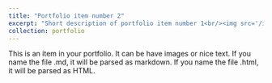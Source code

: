 ```yaml
---
title: "Portfolio item number 2"
excerpt: "Short description of portfolio item number 1<br/><img src='/images/Networks.jpg'>"
collection: portfolio
---
```


This is an item in your portfolio. It can be have images or nice text. If you name the file .md, it will be parsed as markdown. If you name the file .html, it will be parsed as HTML.
